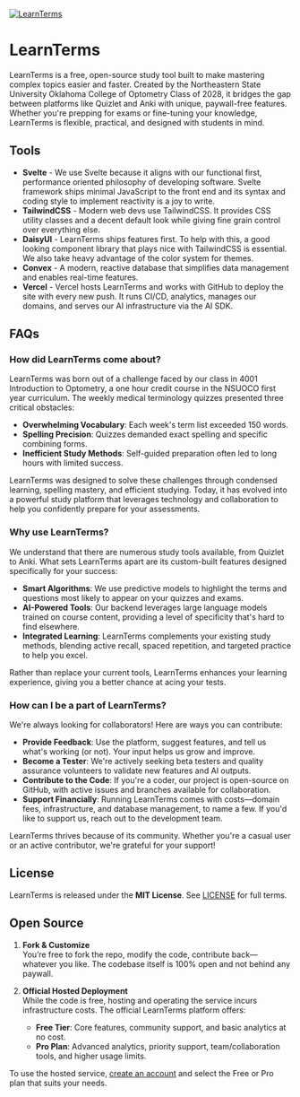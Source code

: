 [![LearnTerms](https://axcaluti7p.ufs.sh/f/DYlXFqnaImOr0iRZZjwE17POUXjVTyuaLZCAI0p9cgf4lt6w)](https://www.learnterms.com)

# LearnTerms

LearnTerms is a free, open-source study tool built to make mastering complex topics easier and faster. Created by the Northeastern State University Oklahoma College of Optometry Class of 2028, it bridges the gap between platforms like Quizlet and Anki with unique, paywall-free features. Whether you're prepping for exams or fine-tuning your knowledge, LearnTerms is flexible, practical, and designed with students in mind.

## Tools

- **Svelte** - We use Svelte because it aligns with our functional first, performance oriented philosophy of developing software. Svelte framework ships minimal JavaScript to the front end and its syntax and coding style to implement reactivity is a joy to write.
- **TailwindCSS** - Modern web devs use TailwindCSS. It provides CSS utility classes and a decent default look while giving fine grain control over everything else.
- **DaisyUI** - LearnTerms ships features first. To help with this, a good looking component library that plays nice with TailwindCSS is essential. We also take heavy advantage of the color system for themes.
- **Convex** - A modern, reactive database that simplifies data management and enables real-time features.
- **Vercel** - Vercel hosts LearnTerms and works with GitHub to deploy the site with every new push. It runs CI/CD, analytics, manages our domains, and serves our AI infrastructure via the AI SDK.

## FAQs

### How did LearnTerms come about?

LearnTerms was born out of a challenge faced by our class in 4001 Introduction to Optometry, a one hour credit course in the NSUOCO first year curriculum. The weekly medical terminology quizzes presented three critical obstacles:

- **Overwhelming Vocabulary**: Each week's term list exceeded 150 words.
- **Spelling Precision**: Quizzes demanded exact spelling and specific combining forms.
- **Inefficient Study Methods**: Self-guided preparation often led to long hours with limited success.

LearnTerms was designed to solve these challenges through condensed learning, spelling mastery, and efficient studying. Today, it has evolved into a powerful study platform that leverages technology and collaboration to help you confidently prepare for your assessments.

### Why use LearnTerms?

We understand that there are numerous study tools available, from Quizlet to Anki. What sets LearnTerms apart are its custom-built features designed specifically for your success:

- **Smart Algorithms**: We use predictive models to highlight the terms and questions most likely to appear on your quizzes and exams.
- **AI-Powered Tools**: Our backend leverages large language models trained on course content, providing a level of specificity that's hard to find elsewhere.
- **Integrated Learning**: LearnTerms complements your existing study methods, blending active recall, spaced repetition, and targeted practice to help you excel.

Rather than replace your current tools, LearnTerms enhances your learning experience, giving you a better chance at acing your tests.

### How can I be a part of LearnTerms?

We're always looking for collaborators! Here are ways you can contribute:

- **Provide Feedback**: Use the platform, suggest features, and tell us what's working (or not). Your input helps us grow and improve.
- **Become a Tester**: We're actively seeking beta testers and quality assurance volunteers to validate new features and AI outputs.
- **Contribute to the Code**: If you're a coder, our project is open-source on GitHub, with active issues and branches available for collaboration.
- **Support Financially**: Running LearnTerms comes with costs—domain fees, infrastructure, and database management, to name a few. If you'd like to support us, reach out to the development team.

LearnTerms thrives because of its community. Whether you're a casual user or an active contributor, we're grateful for your support!

## License

LearnTerms is released under the **MIT License**. See [LICENSE](./LICENSE) for full terms.

## Open Source

1. **Fork & Customize**  
   You’re free to fork the repo, modify the code, contribute back—whatever you like. The codebase itself is 100% open and not behind any paywall.

2. **Official Hosted Deployment**  
   While the code is free, hosting and operating the service incurs infrastructure costs. The official LearnTerms platform offers:
   - **Free Tier**: Core features, community support, and basic analytics at no cost.
   - **Pro Plan**: Advanced analytics, priority support, team/collaboration tools, and higher usage limits.

To use the hosted service, [create an account](<[https://www.learnterms.app/signup](https://accounts.learnterms.com/sign-up)>) and select the Free or Pro plan that suits your needs.
